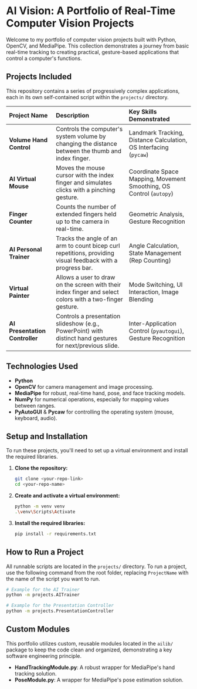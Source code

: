 # AI Vision: A Portfolio of Real-Time Computer Vision Projects

Welcome to my portfolio of computer vision projects built with Python, OpenCV, and MediaPipe. This collection demonstrates a journey from basic real-time tracking to creating practical, gesture-based applications that control a computer's functions.

## Projects Included
This repository contains a series of progressively complex applications, each in its own self-contained script within the `projects/` directory.

| Project Name | Description | Key Skills Demonstrated |
| :--- | :--- | :--- |
| **Volume Hand Control** | Controls the computer's system volume by changing the distance between the thumb and index finger. | Landmark Tracking, Distance Calculation, OS Interfacing (`pycaw`) |
| **AI Virtual Mouse** | Moves the mouse cursor with the index finger and simulates clicks with a pinching gesture. | Coordinate Space Mapping, Movement Smoothing, OS Control (`autopy`) |
| **Finger Counter** | Counts the number of extended fingers held up to the camera in real-time. | Geometric Analysis, Gesture Recognition |
| **AI Personal Trainer** | Tracks the angle of an arm to count bicep curl repetitions, providing visual feedback with a progress bar. | Angle Calculation, State Management (Rep Counting) |
| **Virtual Painter** | Allows a user to draw on the screen with their index finger and select colors with a two-finger gesture. | Mode Switching, UI Interaction, Image Blending |
| **AI Presentation Controller**| Controls a presentation slideshow (e.g., PowerPoint) with distinct hand gestures for next/previous slide. | Inter-Application Control (`pyautogui`), Gesture Recognition |

## Technologies Used
* **Python**
* **OpenCV** for camera management and image processing.
* **MediaPipe** for robust, real-time hand, pose, and face tracking models.
* **NumPy** for numerical operations, especially for mapping values between ranges.
* **PyAutoGUI** & **Pycaw** for controlling the operating system (mouse, keyboard, audio).

## Setup and Installation
To run these projects, you'll need to set up a virtual environment and install the required libraries.

1.  **Clone the repository:**
    ```bash
    git clone <your-repo-link>
    cd <your-repo-name>
    ```
2.  **Create and activate a virtual environment:**
    ```bash
    python -m venv venv
    .\venv\Scripts\Activate
    ```
3.  **Install the required libraries:**
    ```bash
    pip install -r requirements.txt
    ```

## How to Run a Project
All runnable scripts are located in the `projects/` directory. To run a project, use the following command from the root folder, replacing `ProjectName` with the name of the script you want to run.

```bash
# Example for the AI Trainer
python -m projects.AITrainer
```
```bash
# Example for the Presentation Controller
python -m projects.PresentationController
```

## Custom Modules
This portfolio utilizes custom, reusable modules located in the `ailib/` package to keep the code clean and organized, demonstrating a key software engineering principle.
* **HandTrackingModule.py**: A robust wrapper for MediaPipe's hand tracking solution.
* **PoseModule.py**: A wrapper for MediaPipe's pose estimation solution.
